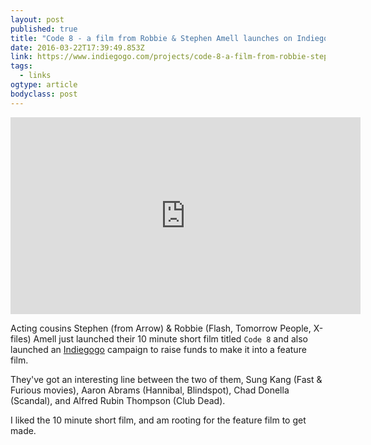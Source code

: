 ```yaml
---
layout: post 
published: true 
title: "Code 8 - a film from Robbie & Stephen Amell launches on Indiegogo" 
date: 2016-03-22T17:39:49.853Z 
link: https://www.indiegogo.com/projects/code-8-a-film-from-robbie-stephen-amell#/ 
tags:
  - links
ogtype: article 
bodyclass: post 
---
```


<iframe width="560" height="315" src="https://www.youtube.com/embed/DqO90q0WZ0M" frameborder="0" allowfullscreen></iframe>

Acting cousins Stephen (from Arrow) & Robbie (Flash, Tomorrow People, X-files) Amell just launched their 10 minute short film titled `Code 8` and also launched an [Indiegogo](https://www.indiegogo.com/projects/code-8-a-film-from-robbie-stephen-amell#/) campaign to raise funds to make it into a feature film.

They've got an interesting line between the two of them, Sung Kang (Fast & Furious movies), Aaron Abrams (Hannibal, Blindspot), Chad Donella (Scandal), and Alfred Rubin Thompson (Club Dead).

I liked the 10 minute short film, and am rooting for the feature film to get made.